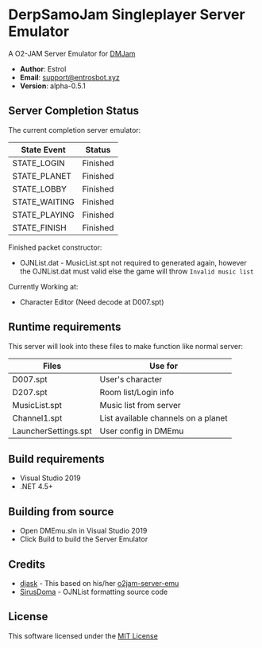 # DerpSamoJam Singleplayer Server Emulator
A O2-JAM Server Emulator for [DMJam](http://dpjam.net) 
* **Author**: Estrol
* **Email**: support@entrosbot.xyz
* **Version**: alpha-0.5.1

## Server Completion Status
The current completion server emulator:

| State Event | Status |
| -------- | --------|
| STATE_LOGIN | Finished |
| STATE_PLANET | Finished |
| STATE_LOBBY | Finished| 
| STATE_WAITING | Finished | 
| STATE_PLAYING | Finished |
| STATE_FINISH | Finished |

Finished packet constructor:
* OJNList.dat - MusicList.spt not required to generated again, however the OJNList.dat must valid else the game will throw `Invalid music list`

Currently Working at:
* Character Editor (Need decode at D007.spt)

## Runtime requirements
This server will look into these files to make function like normal server:

| Files  | Use for |
| -------- | --------|
| D007.spt | User's character |
| D207.spt | Room list/Login info |
| MusicList.spt | Music list from server | 
| Channel1.spt | List available channels on a planet | 
| LauncherSettings.spt | User config in DMEmu |


## Build requirements
* Visual Studio 2019
* .NET 4.5+

## Building from source
* Open DMEmu.sln in Visual Studio 2019
* Click Build to build the Server Emulator

## Credits
* [djask](https://github.com/djask) - This based on his/her [o2jam-server-emu](https://github.com/djask/o2jam-server-emu)
* [SirusDoma](https://github.com/SirusDoma) - OJNList formatting source code 

## License
This software licensed under the [MIT License](License)